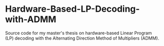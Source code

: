 # Hardware-Based-LP-Decoding-with-ADMM
Source code for my master's thesis on hardware-based Linear Program (LP) decoding with the Alternating Direction Method of Multipliers (ADMM).

